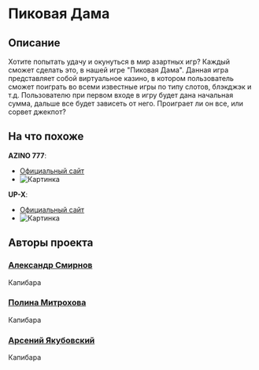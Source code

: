 # Пиковая Дама
## Описание
Хотите попытать удачу и окунуться в мир азартных игр? Каждый сможет сделать это, в нашей игре "Пиковая Дама". 
Данная игра представляет собой виртуальное казино, в котором пользователь сможет поиграть во всеми известные игры по типу слотов, блэкджэк и т.д.
Пользователю при первом входе в игру будет дана начальная сумма, дальше все будет зависеть от него. Проиграет ли он все, или сорвет джекпот?
## На что похоже
**AZINO 777**:
- [Официальный сайт](https://www.ngv7w-azino777.icu/ru "Официальный сайт")
- ![Картинка](http://uvao.ru/uploads/posts/2018-08/1533469912_screenshot-1.png "Подсказка")

**UP-X**:
- [Официальный сайт](https://up2xf6x.xyz/ "Официальный сайт")
- ![Картинка](https://forum.bits.media/uploads/monthly_2022_05/L5W5nKEaAC4.jpg.1df255e04a284836a9641301c458e65e.jpg "Подсказка")
## Авторы проекта
### [Александр Смирнов](https://github.com/lilApril)
Капибара
### [Полина Митрохова](https://github.com/paullyaw)
Капибара
### [Арсений Якубовский](https://github.com/hunter3470)
Капибара
